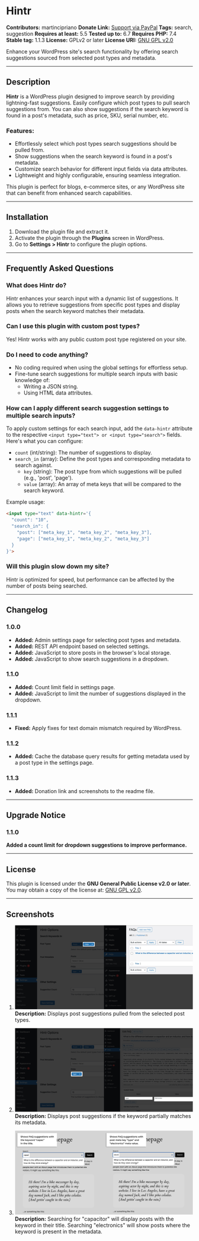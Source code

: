 # Hintr

**Contributors:** martincipriano
**Donate Link:** [Support via PayPal](https://www.paypal.me/martincipriano)
**Tags:** search, suggestion
**Requires at least:** 5.5
**Tested up to:** 6.7
**Requires PHP:** 7.4
**Stable tag:** 1.1.3
**License:** GPLv2 or later
**License URI:** [GNU GPL v2.0](https://www.gnu.org/licenses/gpl-2.0.html)

Enhance your WordPress site's search functionality by offering search suggestions sourced from selected post types and metadata.

---

## Description

**Hintr** is a WordPress plugin designed to improve search by providing lightning-fast suggestions. Easily configure which post types to pull search suggestions from. You can also show suggestions if the search keyword is found in a post's metadata, such as price, SKU, serial number, etc.

### Features:
- Effortlessly select which post types search suggestions should be pulled from.
- Show suggestions when the search keyword is found in a post's metadata.
- Customize search behavior for different input fields via data attributes.
- Lightweight and highly configurable, ensuring seamless integration.

This plugin is perfect for blogs, e-commerce sites, or any WordPress site that can benefit from enhanced search capabilities.

---

## Installation

1. Download the plugin file and extract it.
2. Activate the plugin through the **Plugins** screen in WordPress.
3. Go to **Settings > Hintr** to configure the plugin options.

---

## Frequently Asked Questions

### What does Hintr do?
Hintr enhances your search input with a dynamic list of suggestions. It allows you to retrieve suggestions from specific post types and display posts when the search keyword matches their metadata.

### Can I use this plugin with custom post types?
Yes! Hintr works with any public custom post type registered on your site.

### Do I need to code anything?
- No coding required when using the global settings for effortless setup.
- Fine-tune search suggestions for multiple search inputs with basic knowledge of:
  - Writing a JSON string.
  - Using HTML data attributes.

### How can I apply different search suggestion settings to multiple search inputs?

To apply custom settings for each search input, add the `data-hintr` attribute to the respective `<input type="text"> or <input type="search">` fields. Here's what you can configure:

- `count` (int/string): The number of suggestions to display.
- `search_in` (array): Define the post types and corresponding metadata to search against.
  - `key` (string): The post type from which suggestions will be pulled (e.g., 'post', 'page').
  - `value` (array): An array of meta keys that will be compared to the search keyword.

Example usage:

```html
<input type="text" data-hintr='{
  "count": "10",
  "search_in": {
    "post": ["meta_key_1", "meta_key_2", "meta_key_3"],
    "page": ["meta_key_1", "meta_key_2", "meta_key_3"]
  }
}'>
```

### Will this plugin slow down my site?
Hintr is optimized for speed, but performance can be affected by the number of posts being searched.

---

## Changelog

### 1.0.0
- **Added:** Admin settings page for selecting post types and metadata.
- **Added:** REST API endpoint based on selected settings.
- **Added:** JavaScript to store posts in the browser's local storage.
- **Added:** JavaScript to show search suggestions in a dropdown.

### 1.1.0
- **Added:** Count limit field in settings page.
- **Added:** JavaScript to limit the number of suggestions displayed in the dropdown.

### 1.1.1  
- **Fixed:** Apply fixes for text domain mismatch required by WordPress.

### 1.1.2
- **Added:** Cache the database query results for getting metadata used by a post type in the settings page.

### 1.1.3
- **Added:** Donation link and screenshots to the readme file.

---

## Upgrade Notice

### 1.1.0
**Added a count limit for dropdown suggestions to improve performance.**

---

## License

This plugin is licensed under the **GNU General Public License v2.0 or later**.
You may obtain a copy of the license at: [GNU GPL v2.0](https://www.gnu.org/licenses/gpl-2.0.html).

---

## Screenshots

1. ![Screenshot 1](https://github.com/martincipriano/hintr/blob/master/assets/screenshot-1.jpg?raw=true "Post type settings")
   **Description:** Displays post suggestions pulled from the selected post types.

2. ![Screenshot 2](https://github.com/martincipriano/hintr/blob/master/assets/screenshot-2.jpg?raw=true "Post metadata settings")
   **Description:** Displays post suggestions if the keyword partially matches its metadata.

3. ![Screenshot 3](https://github.com/martincipriano/hintr/blob/master/assets/screenshot-3.jpg?raw=true "Search suggestions")
   **Description:** Searching for "capacitor" will display posts with the keyword in their title.
   Searching "electronics" will show posts where the keyword is present in the metadata.
